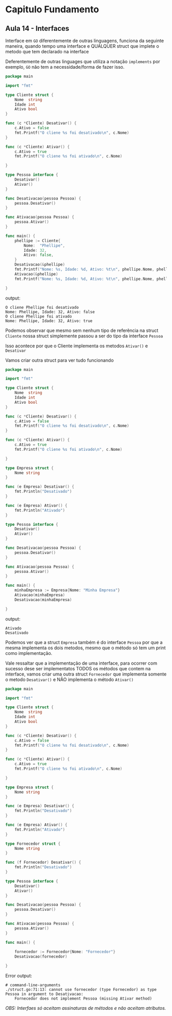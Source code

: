 # Capitulo Fundamento
## Aula 14 - Interfaces

Interface em `GO` diferentemente de outras linguagens, funciona da seguinte maneira, quando tempo uma interface e QUALQUER struct que implete o metodo que tem declarado na interface

Deferentemente de outras linguages que utiliza a notação `implements` por exemplo, `GO` não tem a necessidade/forma de fazer isso.

```go
package main

import "fmt"

type Cliente struct {
	Nome  string
	Idade int
	Ativo bool
}

func (c *Cliente) Desativar() {
	c.Ativo = false
	fmt.Printf("O cliene %s foi desativado\n", c.Nome)
}

func (c *Cliente) Ativar() {
	c.Ativo = true
	fmt.Printf("O cliene %s foi ativado\n", c.Nome)

}

type Pessoa interface {
	Desativar()
	Ativar()
}

func Desativacao(pessoa Pessoa) {
	pessoa.Desativar()
}

func Ativacao(pessoa Pessoa) {
	pessoa.Ativar()
}

func main() {
	phellipe := Cliente{
		Nome:  "Phellipe",
		Idade: 32,
		Ativo: false,
	}
	Desativacao(&phellipe)
	fmt.Printf("Nome: %s, Idade: %d, Ativo: %t\n", phellipe.Nome, phellipe.Idade, phellipe.Ativo)
	Ativacao(&phellipe)
	fmt.Printf("Nome: %s, Idade: %d, Ativo: %t\n", phellipe.Nome, phellipe.Idade, phellipe.Ativo)

}
```
output:
```shell
O cliene Phellipe foi desativado
Nome: Phellipe, Idade: 32, Ativo: false
O cliene Phellipe foi ativado
Nome: Phellipe, Idade: 32, Ativo: true
```

Podemos observar que mesmo sem nenhum tipo de referência na struct `Cliente` nossa struct simplemente passou a ser do tipo da interface `Pessoa`

Isso acontece por que o Cliente implementa os metodos `Ativar()` e `Desativar`

Vamos criar outra struct para ver tudo funcionando

```go
package main

import "fmt"

type Cliente struct {
	Nome  string
	Idade int
	Ativo bool
}

func (c *Cliente) Desativar() {
	c.Ativo = false
	fmt.Printf("O cliene %s foi desativado\n", c.Nome)
}

func (c *Cliente) Ativar() {
	c.Ativo = true
	fmt.Printf("O cliene %s foi ativado\n", c.Nome)

}

type Empresa struct {
	Nome string
}

func (e Empresa) Desativar() {
	fmt.Println("Desativado")
}

func (e Empresa) Ativar() {
	fmt.Println("Ativado")
}

type Pessoa interface {
	Desativar()
	Ativar()
}

func Desativacao(pessoa Pessoa) {
	pessoa.Desativar()
}

func Ativacao(pessoa Pessoa) {
	pessoa.Ativar()
}

func main() {
    minhaEmpresa := Empresa{Nome: "Minha Empresa"}
	Ativacao(minhaEmpresa)
	Desativacao(minhaEmpresa)

}
```
output:
```shell
Ativado
Desativado
```
Podemos ver que a struct `Empresa` também é do interface `Pessoa` por que a mesma implementa os dois metodos, mesmo que o método só tem um print como implementação.

Vale ressaltar que a implementação de uma interface, para ocorrer com sucesso dese ser implementatos TODOS os métodos que contem na interface, vamos criar uma outra struct `Fornecedor` que implementa somente o metodo `Desativar()` e NÃO implementa o método `Ativar()`

```go
package main

import "fmt"

type Cliente struct {
	Nome  string
	Idade int
	Ativo bool
}

func (c *Cliente) Desativar() {
	c.Ativo = false
	fmt.Printf("O cliene %s foi desativado\n", c.Nome)
}

func (c *Cliente) Ativar() {
	c.Ativo = true
	fmt.Printf("O cliene %s foi ativado\n", c.Nome)

}

type Empresa struct {
	Nome string
}

func (e Empresa) Desativar() {
	fmt.Println("Desativado")
}

func (e Empresa) Ativar() {
	fmt.Println("Ativado")
}

type Fornecedor struct {
	Nome string
}

func (f Fornecedor) Desativar() {
	fmt.Println("Desativado")
}

type Pessoa interface {
	Desativar()
	Ativar()
}

func Desativacao(pessoa Pessoa) {
	pessoa.Desativar()
}

func Ativacao(pessoa Pessoa) {
	pessoa.Ativar()
}

func main() {
	
	fornecedor := Fornecedor{Nome: "Fornecedor"}
	Desativacao(fornecedor)

}
```
Error output:
```shell
# command-line-arguments
./struct.go:71:13: cannot use fornecedor (type Fornecedor) as type Pessoa in argument to Desativacao:
	Fornecedor does not implement Pessoa (missing Ativar method)
```

_OBS: Interfaes só aceitam assinaturas de métodos e não aceitam atributos._
